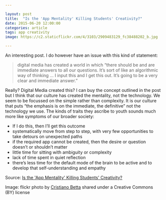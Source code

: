 ```yaml
---

layout: post
title:  "Is the 'App Mentality' Killing Students' Creativity?"
date: 2015-06-20 12:00:00
categories: article
tags: app creativity 
image: https://c2.staticflickr.com/4/3103/2909483129_fc38488202_b.jpg

---
```


An interesting post. I do however have an issue with this kind of statement:

>digital media has created a world in which “there should be and are immediate answers to all our questions. It’s sort of like an algorithmic way of thinking … I input this and I get this out. It’s going to be a very clear and immediate answer.”

Really? Digital Media created this? I can buy the concept outlined in the post but I think that our culture has created the mentality, not the technology. We seem to be focussed on the simple rather than complexity. It is our culture that puts “the emphasis is on the immediate, the definitive” not the technology we use. The kinds of traits they ascribe to youth sounds much more like symptoms of our broader society:

- If I do this, then I’ll get this outcome
- systematically move from step to step, with very few opportunities to take detours on unexpected paths
-  if the required app cannot be created, then the desire or question doesn’t or shouldn’t matter
- little time for sitting with ambiguity or complexity
- lack of time spent in quiet reflection
- there’s less time for the default mode of the brain to be active and to develop that self-understanding and empathy

Source: [Is the 'App Mentality' Killing Students' Creativity?](http://thejournal.com/Articles/2015/06/16/Is-the-App-Mentality-Killing-Students-Creativity.aspx?Page=1)

Image: flickr photo by [Cristiano Betta](http://flickr.com/photos/cristiano_betta/2909483129) shared under a Creative Commons (BY) license